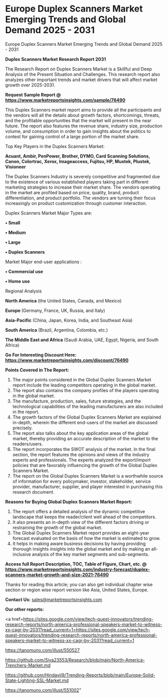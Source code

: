 # Europe Duplex Scanners Market Emerging Trends and Global Demand 2025 - 2031
 Europe Duplex Scanners Market Emerging Trends and Global Demand 2025 - 2031

<strong>Duplex Scanners Market Research Report 2031</strong>

The Research Report on Duplex Scanners Market is a Skillful and Deep Analysis of the Present Situation and Challenges. This research report also analyzes other important trends and market drivers that will affect market growth over 2025-2031.

<strong>Request Sample Report @ <a href=https://www.marketreportsinsights.com/sample/76490>https://www.marketreportsinsights.com/sample/76490</a></strong>

This Duplex Scanners market report aims to provide all the participants and the vendors will all the details about growth factors, shortcomings, threats, and the profitable opportunities that the market will present in the near future. The report also features the revenue share, industry size, production volume, and consumption in order to gain insights about the politics to contest for gaining control of a large portion of the market share.

Top Key Players in the Duplex Scanners Market:

<strong>Acuant, Ambir, PenPower, Brother, DYMO, Card Scanning Solutions, Canon, Colortrac, Xerox, Imageaccess, Fujitsu, HP, Mustek, Plustek, Visioneer</strong>

The Duplex Scanners Industry is severely competitive and fragmented due to the existence of various established players taking part in different marketing strategies to increase their market share. The vendors operating in the market are profiled based on price, quality, brand, product differentiation, and product portfolio. The vendors are turning their focus increasingly on product customization through customer interaction.

Duplex Scanners Market Major Types are:

<strong>• Small

• Medium

• Large

• Duplex Scanners</strong>

Market Major end-user applications :

<strong>• Commercial use

• Home use</strong>

Regional Analysis

</u><strong><b>North America</b></strong> (the United States, Canada, and Mexico)

<strong><b>Europe </b></strong>(Germany, France, UK, Russia, and Italy)

<strong><b>Asia-Pacific</b></strong> (China, Japan, Korea, India, and Southeast Asia)

<strong><b>South America</b></strong> (Brazil, Argentina, Colombia, etc.)

<strong><b>The Middle East and Africa</b></strong> (Saudi Arabia, UAE, Egypt, Nigeria, and South Africa)

<strong>Go For Interesting Discount Here: <a href=https://www.marketreportsinsights.com/discount/76490>https://www.marketreportsinsights.com/discount/76490</a></strong>

<strong>Points Covered in The Report:</strong>
<ol>
  <li>The major points considered in the Global Duplex Scanners Market report include the leading competitors operating in the global market.</li>
  <li>The report also contains the company profiles of the players operating in the global market.</li>
  <li>The manufacture, production, sales, future strategies, and the technological capabilities of the leading manufacturers are also included in the report.</li>
  <li>The growth factors of the Global Duplex Scanners Market are explained in-depth, wherein the different end-users of the market are discussed precisely.</li>
  <li>The report also talks about the key application areas of the global market, thereby providing an accurate description of the market to the readers/users.</li>
  <li>The report incorporates the SWOT analysis of the market. In the final section, the report features the opinions and views of the industry experts and professionals. The experts analyzed the export/import policies that are favorably influencing the growth of the Global Duplex Scanners Market.</li>
  <li>The report on the Global Duplex Scanners Market is a worthwhile source of information for every policymaker, investor, stakeholder, service provider, manufacturer, supplier, and player interested in purchasing this research document.</li>
</ol>
<strong>Reasons for Buying Global Duplex Scanners Market Report:</strong>

<ol>
  <li>The report offers a detailed analysis of the dynamic competitive landscape that keeps the reader/client well ahead of the competitors.</li>
  <li>It also presents an in-depth view of the different factors driving or restraining the growth of the global market.</li>
  <li>The Global Duplex Scanners Market report provides an eight-year forecast evaluated on the basis of how the market is estimated to grow.</li>
  <li>It helps in making aware business decisions by having providing thorough insights insights into the global market and by making an all-inclusive analysis of the key market segments and sub-segments.</li>
</ol>
<strong>Access full Report Description, TOC, Table of Figure, Chart, etc. @ <a href=https://www.marketreportsinsights.com/industry-forecast/duplex-scanners-market-growth-and-size-2021-76490>https://www.marketreportsinsights.com/industry-forecast/duplex-scanners-market-growth-and-size-2021-76490</a></strong>


Thanks for reading this article; you can also get individual chapter wise section or region wise report version like Asia, United States, Europe.

<strong>Contact Us:</strong>
sales@marketreportsinsights.com

<strong>Our other reports:</strong>

<a href=https://sites.google.com/view/tech-quest-innovators/trending-research-reports/north-america-professional-speakers-market-to-witness-xx-cagr-by-2031?read_current=1>https://sites.google.com/view/tech-quest-innovators/trending-research-reports/north-america-professional-speakers-market-to-witness-xx-cagr-by-2031?read_current=1</a>

<a href=https://tanomuno.com/illust/550527>https://tanomuno.com/illust/550527</a>

<a href=https://github.com/Siya23553/Research/blob/main/North-America-Trenchers-Market.md>https://github.com/Siya23553/Research/blob/main/North-America-Trenchers-Market.md</a>

<a href=https://github.com/Hindavii9/Trending-Reports/blob/main/Europe-Solid-State-Lighting-SSL-Market.md>https://github.com/Hindavii9/Trending-Reports/blob/main/Europe-Solid-State-Lighting-SSL-Market.md</a>

<a href=https://tanomuno.com/illust/551002>https://tanomuno.com/illust/551002</a>"
